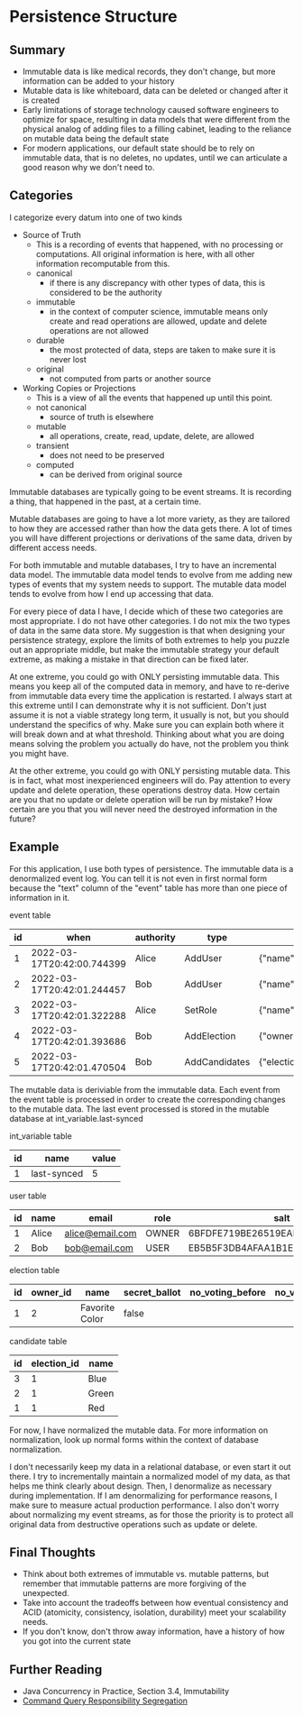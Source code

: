 # Persistence Structure

## Summary

- Immutable data is like medical records, they don't change, but more information can be added to your history
- Mutable data is like whiteboard, data can be deleted or changed after it is created
- Early limitations of storage technology caused software engineers to optimize for space, resulting in data models that
  were different from the physical analog of adding files to a filling cabinet, leading to the reliance on mutable data
  being the default state
- For modern applications, our default state should be to rely on immutable data, that is no deletes, no updates, until
  we can articulate a good reason why we don't need to.

## Categories

I categorize every datum into one of two kinds

- Source of Truth
    - This is a recording of events that happened, with no processing or computations. All original information is here,
      with all other information recomputable from this.
    - canonical
        - if there is any discrepancy with other types of data, this is considered to be the authority
    - immutable
        - in the context of computer science, immutable means only create and read operations are allowed, update and
          delete operations are not allowed
    - durable
        - the most protected of data, steps are taken to make sure it is never lost
    - original
        - not computed from parts or another source
- Working Copies or Projections
    - This is a view of all the events that happened up until this point.
    - not canonical
        - source of truth is elsewhere
    - mutable
        - all operations, create, read, update, delete, are allowed
    - transient
        - does not need to be preserved
    - computed
        - can be derived from original source

Immutable databases are typically going to be event streams. It is recording a thing, that happened in the past, at a
certain time.

Mutable databases are going to have a lot more variety, as they are tailored to how they are accessed rather than how
the data gets there. A lot of times you will have different projections or derivations of the same data, driven by
different access needs.

For both immutable and mutable databases, I try to have an incremental data model. The immutable data model tends to
evolve from me adding new types of events that my system needs to support. The mutable data model tends to evolve from
how I end up accessing that data.

For every piece of data I have, I decide which of these two categories are most appropriate. I do not have other
categories. I do not mix the two types of data in the same data store. My suggestion is that when designing your
persistence strategy, explore the limits of both extremes to help you puzzle out an appropriate middle, but make the
immutable strategy your default extreme, as making a mistake in that direction can be fixed later.

At one extreme, you could go with ONLY persisting immutable data. This means you keep all of the computed data in
memory, and have to re-derive from immutable data every time the application is restarted. I always start at this
extreme until I can demonstrate why it is not sufficient. Don't just assume it is not a viable strategy long term, it
usually is not, but you should understand the specifics of why. Make sure you can explain both where it will break down
and at what threshold. Thinking about what you are doing means solving the problem you actually do have, not the problem
you think you might have.

At the other extreme, you could go with ONLY persisting mutable data. This is in fact, what most inexperienced engineers
will do. Pay attention to every update and delete operation, these operations destroy data. How certain are you that no
update or delete operation will be run by mistake? How certain are you that you will never need the destroyed
information in the future?

## Example

For this application, I use both types of persistence. The immutable data is a denormalized event log. You can tell it
is not even in first normal form because the "text" column of the "event" table has more than one piece of information
in it.

event table

| id  | when                       | authority | type          | text                                                                                                                                                                          |
| --- | ---                        | ---       | ---           | ---                                                                                                                                                                           |
|   1 | 2022-03-17T20:42:00.744399 | Alice     | AddUser       | {"name":"Alice","email":"alice@email.com","salt":"6BFDFE719BE26519EAB2A88FB11AFCFA","hash":"77AD79890121131E6AAE055610942399D61468D9FB57C7CA2D0DB3DB3AC0487A","role":"OWNER"} |
|   2 | 2022-03-17T20:42:01.244457 | Bob       | AddUser       | {"name":"Bob","email":"bob@email.com","salt":"EB5B5F3DB4AFAA1B1E4A03236C8F3B6E","hash":"12923803F388CE705855C8B910924861CE11033F821ED53353CEBE08FA4F5841","role":"VOTER"}     |
|   3 | 2022-03-17T20:42:01.322288 | Alice     | SetRole       | {"name":"Bob","role":"USER"}                                                                                                                                                  |
|   4 | 2022-03-17T20:42:01.393686 | Bob       | AddElection   | {"owner":"Bob","name":"Favorite Color"}                                                                                                                                       |
|   5 | 2022-03-17T20:42:01.470504 | Bob       | AddCandidates | {"electionName":"Favorite Color","candidateNames":["Red","Green","Blue"]}                                                                                                     |

The mutable data is deriviable from the immutable data. Each event from the event table is processed in order to create
the corresponding changes to the mutable data. The last event processed is stored in the mutable database at
int_variable.last-synced

int_variable table

| id  | name        | value |
| --- | ---         | ---   |
|   1 | last-synced |     5 |

user table

| id  | name  | email           | role  | salt                             | hash                                                             |
| --- | ---   | ---             | ---   | ---                              | ---                                                              |
|   1 | Alice | alice@email.com | OWNER | 6BFDFE719BE26519EAB2A88FB11AFCFA | 77AD79890121131E6AAE055610942399D61468D9FB57C7CA2D0DB3DB3AC0487A |
|   2 | Bob   | bob@email.com   | USER  | EB5B5F3DB4AFAA1B1E4A03236C8F3B6E | 12923803F388CE705855C8B910924861CE11033F821ED53353CEBE08FA4F5841 |

election table

| id  | owner_id | name           | secret_ballot | no_voting_before | no_voting_after | allow_vote | allow_edit |
| --- | ---      | ---            | ---           | ---              | ---             | ---        | ---        |
|   1 |        2 | Favorite Color |         false |           <null> |          <null> |      false |       true |

candidate table

| id  | election_id | name  |
| --- | ---         | ---   |
|   3 |           1 | Blue  |
|   2 |           1 | Green |
|   1 |           1 | Red   |

For now, I have normalized the mutable data. For more information on normalization, look up normal forms within the
context of database normalization.

I don't necessarily keep my data in a relational database, or even start it out there. I try to incrementally maintain a
normalized model of my data, as that helps me think clearly about design. Then, I denormalize as necessary during
implementation. If I am denormalizing for performance reasons, I make sure to measure actual production performance. I
also don't worry about normalizing my event streams, as for those the priority is to protect all original data from
destructive operations such as update or delete.

## Final Thoughts

- Think about both extremes of immutable vs. mutable patterns, but remember that immutable patterns are more forgiving
  of the unexpected.
- Take into account the tradeoffs between how eventual consistency and ACID (atomicity, consistency, isolation,
  durability) meet your scalability needs.
- If you don't know, don't throw away information, have a history of how you got into the current state

## Further Reading

- Java Concurrency in Practice, Section 3.4, Immutability
- [Command Query Responsibility Segregation](https://martinfowler.com/bliki/CQRS.html)
